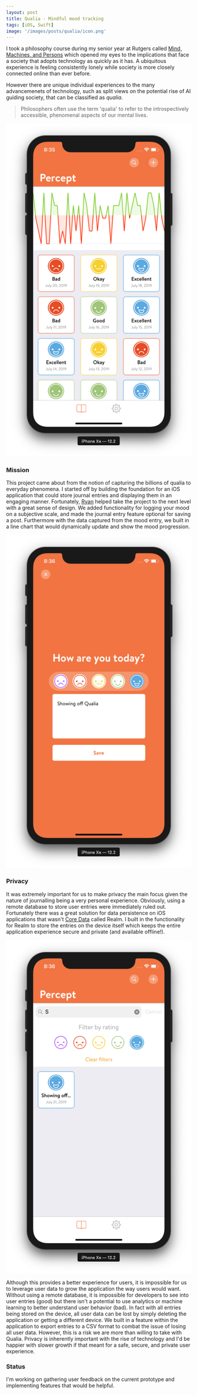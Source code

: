 ```yaml
---
layout: post
title: Qualia - Mindful mood tracking
tags: [iOS, Swift]
image: '/images/posts/qualia/icon.png'
---
```


I took a philosophy course during my senior year at Rutgers called [Mind, Machines, and Persons](https://philosophy.rutgers.edu/197-undergraduate/course-descriptions/fall-2016/826-phil-329-minds-machines-and-persons) which opened my eyes to the implications that face a society that adopts technology as quickly as it has. A ubiquitous experience is feeling consistently lonely while society is more closely connected online than ever before. 

However there are unique individual experiences to the many advancemenets of technology, such as split views on the potential rise of AI guiding society, that can be classified as *qualia*.

> Philosophers often use the term 'qualia' to refer to the introspectively accessible, phenomenal aspects of our mental lives.

![](/images/posts/qualia/one.png)


### Mission

This project came about from the notion of capturing the billions of qualia to everyday phenomena. I started off by building the foundation for an iOS application that could store journal entries and displaying them in an engaging manner. Fortunately, [Ryan](http://ryans.exposed/) helped take the project to the next level with a great sense of design. We added functionality for logging your mood on a subjective scale, and made the journal entry feature optional for saving a post. Furthermore with the data captured from the mood entry, we built in a line chart that would dynamically update and show the mood progression. 

![](/images/posts/qualia/two.png)


### Privacy

It was extremely important for us to make privacy the main focus given the nature of journalling being a very personal experience. Obviously, using a remote database to store user entries were immediately ruled out. Fortunately there was a great solution for data persistence  on iOS applications that wasn't [Core Data](https://davedelong.com/blog/2018/05/09/the-laws-of-core-data/) called Realm. I built in the functionality for Realm to store the entries on the device itself which keeps the entire application experience secure and private (and available offline!).

![](/images/posts/qualia/three.png)

Although this provides a better experience for users, it is impossible for us to leverage user data to grow the application the way users would want.  Without using a remote database, it is impossible for developers to see into user entries (good) but there isn't a potential to use analytics or machine learning to better understand user behavior (bad). In fact with all entries being stored on the device, all user data can be lost by simply deleting the application or getting a different device. We built in a feature within the application to export entries to a CSV format to combat the issue of losing all user data. However, this is a risk we are more than willing to take with Qualia. Privacy is inherently important with the rise of technology and I'd be happier with slower growth if that meant for a safe, secure, and private user experience. 

### Status

I'm working on gathering user feedback on the current prototype and implementing features that would be helpful. 